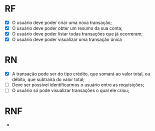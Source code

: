# RF

- [x] O usuário deve poder criar uma nova transação;
- [x] O usuário deve poder obter um resumo da sua conta;
- [x] O usuário deve poder listar todas transações que já ocorreram;
- [x] O usuário deve poder visualizar uma transação única

# RN

- [x] A transação pode ser do tipo crédito, que somará ao valor total, ou débito, que subtrairá do valor total;
- [ ] Deve ser possível identificarmos o usuário entre as requisições;
- [ ] O usuário só pode visualizar transações o qual ele criou;

# RNF

-